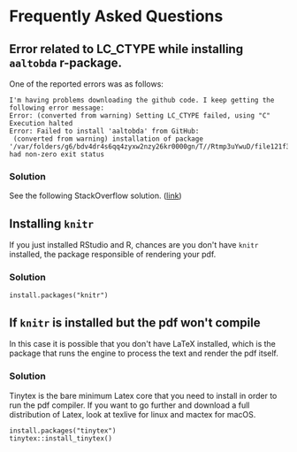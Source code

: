 # Frequently Asked Questions
## Error related to LC_CTYPE while installing `aaltobda` r-package.
One of the reported errors was as follows:
```
I'm having problems downloading the github code. I keep getting the following error message:
Error: (converted from warning) Setting LC_CTYPE failed, using "C"
Execution halted
Error: Failed to install 'aaltobda' from GitHub:
 (converted from warning) installation of package '/var/folders/g6/bdv4dr4s6qq4zyxw2nzy26kr0000gn/T//Rtmp3uYwuD/file121f355845a3/aaltobda_0.1.tar.gz' had non-zero exit status
 ```

### Solution
See the following StackOverflow solution. ([link](https://stackoverflow.com/a/3909546))

## Installing `knitr`
If you just installed RStudio and R, chances are you don't have `knitr` installed, the package responsible of rendering your pdf.

### Solution
```{r}
install.packages("knitr")
```

## If `knitr` is installed but the pdf won't compile
In this case it is possible that you don't have LaTeX installed, which is the package that runs the engine to process the text and render the pdf itself.

### Solution
Tinytex is the bare minimum Latex core that you need to install in order to run the pdf compiler. If you want to go further and download a full distribution of Latex, look at texlive for linux and mactex for macOS.

```{r}
install.packages("tinytex")
tinytex::install_tinytex()
```

